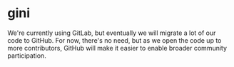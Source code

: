 # gini

We're currently using GitLab, but eventually we will migrate a lot of our code to GitHub. For now, there's no need, but as we open the code up to more contributors, GitHub will make it easier to enable broader community participation.
